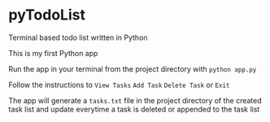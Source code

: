 # pyTodoList

 Terminal based todo list written in Python

 This is my first Python app

 Run the app in your terminal from the project directory with `python app.py`

 Follow the instructions to `View Tasks` `Add Task` `Delete Task` or `Exit`

 The app will generate a `tasks.txt` file in the project directory of the created task list and update everytime a task is deleted or appended to the task list
 